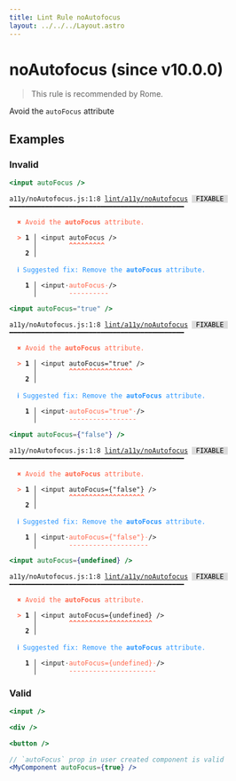 ```yaml
---
title: Lint Rule noAutofocus
layout: ../../../Layout.astro
---
```


# noAutofocus (since v10.0.0)

> This rule is recommended by Rome.

Avoid the `autoFocus` attribute

## Examples

### Invalid

```jsx
<input autoFocus />
```

<pre class="language-text"><code class="language-text">a11y/noAutofocus.js:1:8 <a href="https://docs.rome.tools/lint/rules/noAutofocus">lint/a11y/noAutofocus</a> <span style="color: #000; background-color: #ddd;"> FIXABLE </span> ━━━━━━━━━━━━━━━━━━━━━━━━━━━━━━━━━━━━━━━━━━━━

<strong><span style="color: Tomato;">  </span></strong><strong><span style="color: Tomato;">✖</span></strong> <span style="color: Tomato;">Avoid the </span><span style="color: Tomato;"><strong>autoFocus</strong></span><span style="color: Tomato;"> attribute.</span>
  
<strong><span style="color: Tomato;">  </span></strong><strong><span style="color: Tomato;">&gt;</span></strong> <strong>1 │ </strong>&lt;input autoFocus /&gt;
   <strong>   │ </strong>       <strong><span style="color: Tomato;">^</span></strong><strong><span style="color: Tomato;">^</span></strong><strong><span style="color: Tomato;">^</span></strong><strong><span style="color: Tomato;">^</span></strong><strong><span style="color: Tomato;">^</span></strong><strong><span style="color: Tomato;">^</span></strong><strong><span style="color: Tomato;">^</span></strong><strong><span style="color: Tomato;">^</span></strong><strong><span style="color: Tomato;">^</span></strong>
    <strong>2 │ </strong>
  
<strong><span style="color: rgb(38, 148, 255);">  </span></strong><strong><span style="color: rgb(38, 148, 255);">ℹ</span></strong> <span style="color: rgb(38, 148, 255);">Suggested fix</span><span style="color: rgb(38, 148, 255);">: </span><span style="color: rgb(38, 148, 255);">Remove the </span><span style="color: rgb(38, 148, 255);"><strong>autoFocus</strong></span><span style="color: rgb(38, 148, 255);"> attribute.</span>
  
<strong>  </strong><strong>  1 │ </strong>&lt;input<span style="opacity: 0.8;">·</span><span style="color: Tomato;">a</span><span style="color: Tomato;">u</span><span style="color: Tomato;">t</span><span style="color: Tomato;">o</span><span style="color: Tomato;">F</span><span style="color: Tomato;">o</span><span style="color: Tomato;">c</span><span style="color: Tomato;">u</span><span style="color: Tomato;">s</span><span style="opacity: 0.8;"><span style="color: Tomato;">·</span></span>/&gt;
<strong>  </strong><strong>    │ </strong>       <span style="color: Tomato;">-</span><span style="color: Tomato;">-</span><span style="color: Tomato;">-</span><span style="color: Tomato;">-</span><span style="color: Tomato;">-</span><span style="color: Tomato;">-</span><span style="color: Tomato;">-</span><span style="color: Tomato;">-</span><span style="color: Tomato;">-</span><span style="color: Tomato;">-</span>  
</code></pre>

```jsx
<input autoFocus="true" />
```

<pre class="language-text"><code class="language-text">a11y/noAutofocus.js:1:8 <a href="https://docs.rome.tools/lint/rules/noAutofocus">lint/a11y/noAutofocus</a> <span style="color: #000; background-color: #ddd;"> FIXABLE </span> ━━━━━━━━━━━━━━━━━━━━━━━━━━━━━━━━━━━━━━━━━━━━

<strong><span style="color: Tomato;">  </span></strong><strong><span style="color: Tomato;">✖</span></strong> <span style="color: Tomato;">Avoid the </span><span style="color: Tomato;"><strong>autoFocus</strong></span><span style="color: Tomato;"> attribute.</span>
  
<strong><span style="color: Tomato;">  </span></strong><strong><span style="color: Tomato;">&gt;</span></strong> <strong>1 │ </strong>&lt;input autoFocus=&quot;true&quot; /&gt;
   <strong>   │ </strong>       <strong><span style="color: Tomato;">^</span></strong><strong><span style="color: Tomato;">^</span></strong><strong><span style="color: Tomato;">^</span></strong><strong><span style="color: Tomato;">^</span></strong><strong><span style="color: Tomato;">^</span></strong><strong><span style="color: Tomato;">^</span></strong><strong><span style="color: Tomato;">^</span></strong><strong><span style="color: Tomato;">^</span></strong><strong><span style="color: Tomato;">^</span></strong><strong><span style="color: Tomato;">^</span></strong><strong><span style="color: Tomato;">^</span></strong><strong><span style="color: Tomato;">^</span></strong><strong><span style="color: Tomato;">^</span></strong><strong><span style="color: Tomato;">^</span></strong><strong><span style="color: Tomato;">^</span></strong><strong><span style="color: Tomato;">^</span></strong>
    <strong>2 │ </strong>
  
<strong><span style="color: rgb(38, 148, 255);">  </span></strong><strong><span style="color: rgb(38, 148, 255);">ℹ</span></strong> <span style="color: rgb(38, 148, 255);">Suggested fix</span><span style="color: rgb(38, 148, 255);">: </span><span style="color: rgb(38, 148, 255);">Remove the </span><span style="color: rgb(38, 148, 255);"><strong>autoFocus</strong></span><span style="color: rgb(38, 148, 255);"> attribute.</span>
  
<strong>  </strong><strong>  1 │ </strong>&lt;input<span style="opacity: 0.8;">·</span><span style="color: Tomato;">a</span><span style="color: Tomato;">u</span><span style="color: Tomato;">t</span><span style="color: Tomato;">o</span><span style="color: Tomato;">F</span><span style="color: Tomato;">o</span><span style="color: Tomato;">c</span><span style="color: Tomato;">u</span><span style="color: Tomato;">s</span><span style="color: Tomato;">=</span><span style="color: Tomato;">&quot;</span><span style="color: Tomato;">t</span><span style="color: Tomato;">r</span><span style="color: Tomato;">u</span><span style="color: Tomato;">e</span><span style="color: Tomato;">&quot;</span><span style="opacity: 0.8;"><span style="color: Tomato;">·</span></span>/&gt;
<strong>  </strong><strong>    │ </strong>       <span style="color: Tomato;">-</span><span style="color: Tomato;">-</span><span style="color: Tomato;">-</span><span style="color: Tomato;">-</span><span style="color: Tomato;">-</span><span style="color: Tomato;">-</span><span style="color: Tomato;">-</span><span style="color: Tomato;">-</span><span style="color: Tomato;">-</span><span style="color: Tomato;">-</span><span style="color: Tomato;">-</span><span style="color: Tomato;">-</span><span style="color: Tomato;">-</span><span style="color: Tomato;">-</span><span style="color: Tomato;">-</span><span style="color: Tomato;">-</span><span style="color: Tomato;">-</span>  
</code></pre>

```jsx
<input autoFocus={"false"} />
```

<pre class="language-text"><code class="language-text">a11y/noAutofocus.js:1:8 <a href="https://docs.rome.tools/lint/rules/noAutofocus">lint/a11y/noAutofocus</a> <span style="color: #000; background-color: #ddd;"> FIXABLE </span> ━━━━━━━━━━━━━━━━━━━━━━━━━━━━━━━━━━━━━━━━━━━━

<strong><span style="color: Tomato;">  </span></strong><strong><span style="color: Tomato;">✖</span></strong> <span style="color: Tomato;">Avoid the </span><span style="color: Tomato;"><strong>autoFocus</strong></span><span style="color: Tomato;"> attribute.</span>
  
<strong><span style="color: Tomato;">  </span></strong><strong><span style="color: Tomato;">&gt;</span></strong> <strong>1 │ </strong>&lt;input autoFocus={&quot;false&quot;} /&gt;
   <strong>   │ </strong>       <strong><span style="color: Tomato;">^</span></strong><strong><span style="color: Tomato;">^</span></strong><strong><span style="color: Tomato;">^</span></strong><strong><span style="color: Tomato;">^</span></strong><strong><span style="color: Tomato;">^</span></strong><strong><span style="color: Tomato;">^</span></strong><strong><span style="color: Tomato;">^</span></strong><strong><span style="color: Tomato;">^</span></strong><strong><span style="color: Tomato;">^</span></strong><strong><span style="color: Tomato;">^</span></strong><strong><span style="color: Tomato;">^</span></strong><strong><span style="color: Tomato;">^</span></strong><strong><span style="color: Tomato;">^</span></strong><strong><span style="color: Tomato;">^</span></strong><strong><span style="color: Tomato;">^</span></strong><strong><span style="color: Tomato;">^</span></strong><strong><span style="color: Tomato;">^</span></strong><strong><span style="color: Tomato;">^</span></strong><strong><span style="color: Tomato;">^</span></strong>
    <strong>2 │ </strong>
  
<strong><span style="color: rgb(38, 148, 255);">  </span></strong><strong><span style="color: rgb(38, 148, 255);">ℹ</span></strong> <span style="color: rgb(38, 148, 255);">Suggested fix</span><span style="color: rgb(38, 148, 255);">: </span><span style="color: rgb(38, 148, 255);">Remove the </span><span style="color: rgb(38, 148, 255);"><strong>autoFocus</strong></span><span style="color: rgb(38, 148, 255);"> attribute.</span>
  
<strong>  </strong><strong>  1 │ </strong>&lt;input<span style="opacity: 0.8;">·</span><span style="color: Tomato;">a</span><span style="color: Tomato;">u</span><span style="color: Tomato;">t</span><span style="color: Tomato;">o</span><span style="color: Tomato;">F</span><span style="color: Tomato;">o</span><span style="color: Tomato;">c</span><span style="color: Tomato;">u</span><span style="color: Tomato;">s</span><span style="color: Tomato;">=</span><span style="color: Tomato;">{</span><span style="color: Tomato;">&quot;</span><span style="color: Tomato;">f</span><span style="color: Tomato;">a</span><span style="color: Tomato;">l</span><span style="color: Tomato;">s</span><span style="color: Tomato;">e</span><span style="color: Tomato;">&quot;</span><span style="color: Tomato;">}</span><span style="opacity: 0.8;"><span style="color: Tomato;">·</span></span>/&gt;
<strong>  </strong><strong>    │ </strong>       <span style="color: Tomato;">-</span><span style="color: Tomato;">-</span><span style="color: Tomato;">-</span><span style="color: Tomato;">-</span><span style="color: Tomato;">-</span><span style="color: Tomato;">-</span><span style="color: Tomato;">-</span><span style="color: Tomato;">-</span><span style="color: Tomato;">-</span><span style="color: Tomato;">-</span><span style="color: Tomato;">-</span><span style="color: Tomato;">-</span><span style="color: Tomato;">-</span><span style="color: Tomato;">-</span><span style="color: Tomato;">-</span><span style="color: Tomato;">-</span><span style="color: Tomato;">-</span><span style="color: Tomato;">-</span><span style="color: Tomato;">-</span><span style="color: Tomato;">-</span>  
</code></pre>

```jsx
<input autoFocus={undefined} />
```

<pre class="language-text"><code class="language-text">a11y/noAutofocus.js:1:8 <a href="https://docs.rome.tools/lint/rules/noAutofocus">lint/a11y/noAutofocus</a> <span style="color: #000; background-color: #ddd;"> FIXABLE </span> ━━━━━━━━━━━━━━━━━━━━━━━━━━━━━━━━━━━━━━━━━━━━

<strong><span style="color: Tomato;">  </span></strong><strong><span style="color: Tomato;">✖</span></strong> <span style="color: Tomato;">Avoid the </span><span style="color: Tomato;"><strong>autoFocus</strong></span><span style="color: Tomato;"> attribute.</span>
  
<strong><span style="color: Tomato;">  </span></strong><strong><span style="color: Tomato;">&gt;</span></strong> <strong>1 │ </strong>&lt;input autoFocus={undefined} /&gt;
   <strong>   │ </strong>       <strong><span style="color: Tomato;">^</span></strong><strong><span style="color: Tomato;">^</span></strong><strong><span style="color: Tomato;">^</span></strong><strong><span style="color: Tomato;">^</span></strong><strong><span style="color: Tomato;">^</span></strong><strong><span style="color: Tomato;">^</span></strong><strong><span style="color: Tomato;">^</span></strong><strong><span style="color: Tomato;">^</span></strong><strong><span style="color: Tomato;">^</span></strong><strong><span style="color: Tomato;">^</span></strong><strong><span style="color: Tomato;">^</span></strong><strong><span style="color: Tomato;">^</span></strong><strong><span style="color: Tomato;">^</span></strong><strong><span style="color: Tomato;">^</span></strong><strong><span style="color: Tomato;">^</span></strong><strong><span style="color: Tomato;">^</span></strong><strong><span style="color: Tomato;">^</span></strong><strong><span style="color: Tomato;">^</span></strong><strong><span style="color: Tomato;">^</span></strong><strong><span style="color: Tomato;">^</span></strong><strong><span style="color: Tomato;">^</span></strong>
    <strong>2 │ </strong>
  
<strong><span style="color: rgb(38, 148, 255);">  </span></strong><strong><span style="color: rgb(38, 148, 255);">ℹ</span></strong> <span style="color: rgb(38, 148, 255);">Suggested fix</span><span style="color: rgb(38, 148, 255);">: </span><span style="color: rgb(38, 148, 255);">Remove the </span><span style="color: rgb(38, 148, 255);"><strong>autoFocus</strong></span><span style="color: rgb(38, 148, 255);"> attribute.</span>
  
<strong>  </strong><strong>  1 │ </strong>&lt;input<span style="opacity: 0.8;">·</span><span style="color: Tomato;">a</span><span style="color: Tomato;">u</span><span style="color: Tomato;">t</span><span style="color: Tomato;">o</span><span style="color: Tomato;">F</span><span style="color: Tomato;">o</span><span style="color: Tomato;">c</span><span style="color: Tomato;">u</span><span style="color: Tomato;">s</span><span style="color: Tomato;">=</span><span style="color: Tomato;">{</span><span style="color: Tomato;">u</span><span style="color: Tomato;">n</span><span style="color: Tomato;">d</span><span style="color: Tomato;">e</span><span style="color: Tomato;">f</span><span style="color: Tomato;">i</span><span style="color: Tomato;">n</span><span style="color: Tomato;">e</span><span style="color: Tomato;">d</span><span style="color: Tomato;">}</span><span style="opacity: 0.8;"><span style="color: Tomato;">·</span></span>/&gt;
<strong>  </strong><strong>    │ </strong>       <span style="color: Tomato;">-</span><span style="color: Tomato;">-</span><span style="color: Tomato;">-</span><span style="color: Tomato;">-</span><span style="color: Tomato;">-</span><span style="color: Tomato;">-</span><span style="color: Tomato;">-</span><span style="color: Tomato;">-</span><span style="color: Tomato;">-</span><span style="color: Tomato;">-</span><span style="color: Tomato;">-</span><span style="color: Tomato;">-</span><span style="color: Tomato;">-</span><span style="color: Tomato;">-</span><span style="color: Tomato;">-</span><span style="color: Tomato;">-</span><span style="color: Tomato;">-</span><span style="color: Tomato;">-</span><span style="color: Tomato;">-</span><span style="color: Tomato;">-</span><span style="color: Tomato;">-</span><span style="color: Tomato;">-</span>  
</code></pre>

### Valid

```jsx
<input />
```

```jsx
<div />
```

```jsx
<button />
```

```jsx
// `autoFocus` prop in user created component is valid
<MyComponent autoFocus={true} />
```

